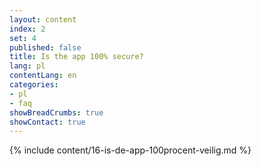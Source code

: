 ```yaml
---
layout: content
index: 2
set: 4
published: false
title: Is the app 100% secure?
lang: pl
contentLang: en
categories:
- pl
- faq
showBreadCrumbs: true
showContact: true
---
```

{% include content/16-is-de-app-100procent-veilig.md %}
